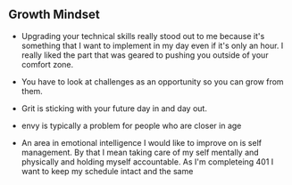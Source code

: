 ## Growth Mindset
- Upgrading your technical skills really stood out to me because it's something that I want to implement in my day even if it's only an hour. I really liked the part that was geared to pushing you outside of your comfort zone. 
- You have to look at challenges as an opportunity so you can grow from them.
- Grit is sticking with your future day in and day out. 
- envy is typically a problem for people who are closer in age

- An area in emotional intelligence I would like to improve on is self management. By that I mean taking care of my self mentally and physically and holding myself accountable. As I'm completeing 401 I want to keep my schedule intact and the same
